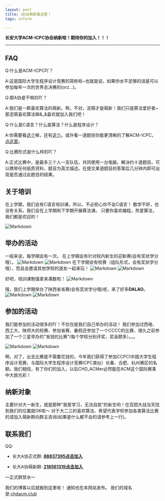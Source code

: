 ```yaml
---
layout: post
title: 2016萌新看这里！
tags: inform

---
```


**长安大学ACM-ICPC协会纳新啦！期待你的加入！！！**

---

## FAQ

Q:什么是ACM-ICPC吖？

A:这是国际大学生程序设计竞赛的简称啦~也就是说，如果你水平足够的话是可以参加每年一次的世界总决赛的(orz...)。

Q:那A协是干嘛的吖？

A:我们是一群喜欢算法的萌新。啊，不对，泥萌才是萌新！我们只是算法爱好者~那泥萌喜欢算法嘛&_&喜欢就加入我们吧！

Q:什么是C语言？什么是算法？什么是程序设计？

A:你需要看[这个](https://zh.wikipedia.org/wiki/C%E8%AF%AD%E8%A8%80)嘛，还有[这个](http://www.jianshu.com/p/7feeac080171)。或许看一道题目你能更清晰的了解ACM-ICPC，[点这里](http://poj.org/problem?id=3372)。

Q:比赛形式是什么样的吖？

A:正式比赛中，是最多三个人一支队伍，共同使用一台电脑，解决约十道题目。可以携带任何纸质资料，题目为英文描述。在提交某道题目的答案后几分钟内即可出现是否通过此题目的结果。

## 关于培训

在上学期，我们会有C语言培训课。所以，不必担心你不会C语言！
数学不好，也没有关系。我们会在上学期和下学期开展算法课。
只要你喜欢编程，热爱算法，我们都是欢迎的！

![Markdown](http://i1.buimg.com/1949/bb4f526801eb843d.jpg)

## 举办的活动

一般来说，每学期会有一次。
在上学期会有针对校内新生的迎新赛(会有奖状学分哦）。
![Markdown](http://i4.buimg.com/1949/d8c752a9213d5272.png)
![Markdown](http://i4.buimg.com/1949/d74c74e7d3e44242.png)
在下学期会有校赛（组队形式，会有奖状学分哦），而且会邀请其他学校的道友一起来玩！
![Markdown](http://i4.buimg.com/1949/690996ef885529aa.png)
![Markdown](http://i4.buimg.com/1949/7abbbf2d64c5426f.png)

好吧，培训课勉强拿来凑数啦！
![Markdown](http://i4.buimg.com/1949/884a15cfcf305712.png)

哦，我们上学期举办了陕西省省赛(会有奖状学分哦)呢，来了好多**DALAO**。
![Markdown](http://i4.buimg.com/1949/2a05d319c68f4b43.jpg)
![Markdown](http://i2.buimg.com/1949/72acde71eb8388c9.jpg)

## 参加的活动

我们能参加的活动很多的吖！不仅仅是我们自己举办的活动！
我们参加过西电、西工大、陕师大的校赛、参加省赛、暑假还参加了一个CCCC的比赛、很久之前参加了一个三星举办的"发钱的比赛"(每个学校分别评奖，奖金颇多）。。。

![Markdown](http://i1.piimg.com/1949/63cadaa80a276ab6.jpg)
![Markdown](http://i1.piimg.com/1949/8fbf20b20444f731.jpg)

啊，对了，出去比赛是不需要花钱的，今年我们获得了参加CCPC(中国大学生程序设计竞赛，与国际大学生程序设计竞赛ICPC类似）长春、合肥、杭州赛区的名额。我们相信，有了你们的加入，以后CHD_ACMer必然能在ACM这个国际赛事中大放光彩！

## 纳新对象

主要针对大一新生，就是那种"我爱学习，无法自拔”的新生哟！在百团大战当天找到我们的位置就OK啦～
对于大二三的喜欢算法、希望代表学校参加各类算法比赛的请加入萌新群向群主咨询(如果是什么都不会的请参考上一行)。


## 联系我们

QQ:

- 长大A协正式群: **[88837395点击加入](http://jq.qq.com/?_wv=1027&k=2KogR3q)**

- 长大A协萌新群: **[218561319点击加入](：http://jq.qq.com/?_wv=1027&k=2GOAThh)**

～正式群禁水～


我们的博客以后就搬到这里啦！
通知也在本网站发布。
我们的域名是:[chdacm.club](chdacm.club)










